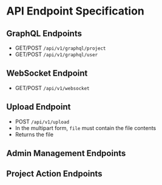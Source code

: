 # API Endpoint Specification

## GraphQL Endpoints
- GET/POST `/api/v1/graphql/project`
- GET/POST `/api/v1/graphql/user`

## WebSocket Endpoint
- GET/POST `/api/v1/websocket`

## Upload Endpoint
- POST `/api/v1/upload`
- In the multipart form, `file` must contain the file contents
- Returns the file

## Admin Management Endpoints

## Project Action Endpoints
